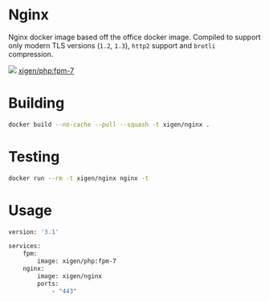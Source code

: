 # Nginx

Nginx docker image based off the office docker image. Compiled to support only modern TLS versions (`1.2`, `1.3`), `http2` support and `brotli` compression.

[![](https://images.microbadger.com/badges/image/xigen/nginx:latest.svg)](https://microbadger.com/images/xigen/nginx:latest) [xigen/php:fpm-7](https://git.xigen.co.uk/docker/nginx/blob/master/Dockerfile)


# Building
```sh
docker build --no-cache --pull --squash -t xigen/nginx .
```

# Testing
```sh
docker run --rm -t xigen/nginx nginx -t
```

# Usage

```sh
version: '3.1'

services:
    fpm:
        image: xigen/php:fpm-7
    nginx:
        image: xigen/nginx
        ports:
            - "443"
```
